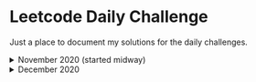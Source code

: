 # Leetcode Daily Challenge

Just a place to document my solutions for the daily challenges.

<details>
  <summary>November 2020 (started midway)</summary>
<br>
  <ul>
    <li><a href = "https://github.com/hot9cups/leetcode-daily-challenge/blob/main/Solutions/Poor%20Pigs.md"> Nov 14 - Poor Pigs </a></li>
    <li><a href = "#"> Second Thing </a></li>
  </ul>
</details>

<details>
  <summary>December 2020 </summary>
<br>
  <ul>
    <li>
      <a href = "https://github.com/hot9cups/leetcode-daily-challenge/blob/main/Solutions/Maximum%20Depth%20of%20Binary%20Tree.md"> Dec 1 - Maximum Depth of Binary Tree </a>       </li>
    <li>
      <a href = "https://github.com/hot9cups/leetcode-daily-challenge/blob/main/Solutions/Linked%20List%20Random%20Node.md"> Dec 2 - Linked List Random Node </a>
    </li>
    <li>
      <a href = "https://github.com/hot9cups/leetcode-daily-challenge/blob/main/Solutions/Increasing%20Order%20Search%20Tree.md"> Dec 3 - Increasing Order Search Tree </a>
    </li>
    <li>
      <a href = "https://github.com/hot9cups/leetcode-daily-challenge/blob/main/Solutions/The%20kth%20Factor%20of%20n.md"> Dec 4 - The kth Factor of n </a>
    </li>
    <li>
      <a href = "https://github.com/hot9cups/leetcode-daily-challenge/blob/main/Solutions/Can%20Place%20Flowers.md"> Dec 5 - Can Place Flowers </a>
    </li>
    <li>
      <a href = "https://github.com/hot9cups/leetcode-daily-challenge/blob/main/Solutions/Populating%20Next%20Right%20Pointers%20in%20Each%20Node%20II.md"> Dec 6 - Populating Next Right Pointers in Each Node II </a>(Well and also Part 1)
    </li>
    <li>
      <a href = "https://github.com/hot9cups/leetcode-daily-challenge/blob/main/Solutions/Spiral%20Matrix%20II.md"> Dec 7 - Spiral Matrix II </a>(Also part 1 and 3)
    </li>
    <li>
      <a href = "https://github.com/hot9cups/leetcode-daily-challenge/blob/main/Solutions/Pairs%20of%20Songs%20With%20Total%20Durations%20Divisible%20by%2060.md"> Dec 8 - Pairs of Songs With Total Durations Divisible by 60 </a>(And a couple of other easy questions)
    </li>
    <li>
       <a href ="https://github.com/hot9cups/leetcode-daily-challenge/blob/main/Solutions/Binary%20Search%20Tree%20Iterator.md"> Dec 9 - Binary Search Tree Iterator</a>
    </li>
    <li>
        <a href = "https://github.com/hot9cups/leetcode-daily-challenge/blob/main/Solutions/Valid%20Mountain%20Array.md"> Dec 10 - Valid Mountain Array</a>
    </li>
    <li>
        <a href = "https://github.com/hot9cups/leetcode-daily-challenge/blob/main/Solutions/Remove%20Duplicates%20From%20Sorted%20Array%20II.md"> Dec 11 - Remove Duplicates 
          From Sorted Array II</a>(Also Part 1)
    </li>
    <li>
        <a href = "https://github.com/hot9cups/leetcode-daily-challenge/blob/main/Solutions/Lowest%20Common%20Ancestor%20of%20Deepest%20Leaves.md"> Dec 12 - Lowest Common Ancestor of Deepest Leaves</a>(And its duplicate)
    </li>
    
    
    
  </ul>
  
  
</details>
